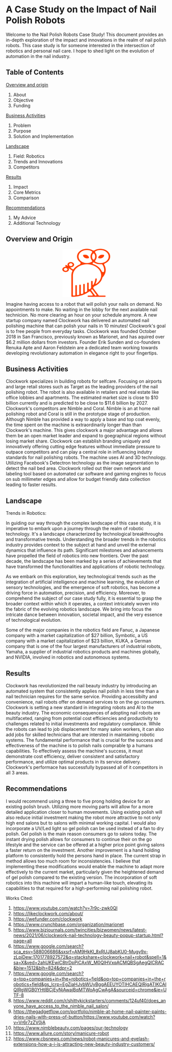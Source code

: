 
# A Case Study on the Impact of Nail Polish Robots 

Welcome to the Nail Polish Robots Case Study! This document provides an in-depth exploration of the impact and innovations in the realm of nail polish robots. This case study is for  someone interested in the intersection of robotics and personal nail care.  I hope to shed light on the evolution of automation in the nail industry.

## Table of Contents
 [Overview and origin](#overview-and-origin)
1. About
2. Objective
3. Funding

[Business Activities](#business-activities)
1. Problem
2. Purpose
3. Solution and Implementation
   
[Landscape](#landscape)
1. Field: Robotics
2. Trends and Innovations
3. Competitors

[Results](#results)
1. Impact
2. Core Metrics
3. Comparison

[Recommendations](#recommendations)
1. My Advice
2. Additional Technology

## Overview and Origin
<img src="images/clockwork_owl.svg" 
        alt="clockwork_logo" 
        width="150" 
        height="150" 
        style="display: block; margin: 0 auto; align: center;" />

Imagine having access to a robot that will polish your nails on demand. No appointments to make. No waiting in the lobby for the next available nail technicion. No more clearing an hour on your schedule anymore. A new startup company named Clockwork has delivered an automated nail polishing machine that can polish your nails in 10 minutes! Clockwork's goal is to free people from everyday tasks. Clockwork was founded October 2018 in San Francisco, previously known as Marionet, and has aquired over $6.2 million dollars from investors. Founder Erik Sunden and co-founders Renuka Apte and Aaron Feldstein are a dedicated team working towards developing revolutionary automation in elegance right to your fingertips.

## Business Activities

Clockwork specializes in building robots for selfcare. Focusing on airports and large retail stores such as Target as the leading providers of the nail polishing robot. The robot is also available in retailers and real estate like office lobbies and apartments. The estimated market size is close to $10 billion currently and is predicted to be close to $11.6 billion by 2027. Clockwork's competitors are Nimble and Coral. Nimble is an at home nail polishing robot and Coral is still in the prototype stage of production. Although Nimble has provided a way to apply a base and top coat evenly, the time spent on the machine is extraordinarily longer than than Clockwork's machine. This gives clockwork a major advantage and allows  them be an open market leader and expand to goegraphical regions without losing market share. Clockwork can establish branding uniquely and innovatively offering cutting edge features without immediate pressure to outpace competitors and can play a central role in influencing indutry standards for nail polishing robots. The machine uses AI and 3D technology. Utilizing Facebook's Detectron technology as the image segmentation to detect the nail bed area. Clockwork rolled out thier own network and labeling tool based on automated car software and gaming engines to focus on sub millimeter edges and allow for budget friendly data collection leading to faster results.  

## Landscape
Trends in Robotics:

In guiding our way through the complex landscape of this case study, it is imperative to embark upon a journey through the realm of robotic technology. It's a landscape characterized by technological breakthroughs and transformative trends. Understanding the broader trends in the robotics industry provides context to the subject at hand and unveil the external dynamics that influence its path.
Significant milestones and advancements have propelled the field of robotics into new frontiers. Over the past decade, the landscape has been marked by a series of achievements that have transformed the functionalities and applications of robotic technology.

As we embark on this exploration, key technological trends such as the integration of artificial intelligence and machine learning, the evolution of sensory technologies, and the emergence of soft robotics, has become a driving force in automation, precision, and efficiency. Moreover, to comprehend the subject of our case study fully, it is essential to grasp the broader context within which it operates, a context intricately woven into the fabric of the evolving robotics landscape. We bring into focus the intricate dance between innovation, societal impact, and the very essence of technological evolution.

Some of the major companies in the robotics field are Fanuc, a Japanese company with a market capitalization of $27 billion, Symbotic, a US company with a market capitalization of $23 billion, KUKA, a German company that is one of the four largest manufacturers of industrial robots, Yamaha, a supplier of industrial robotics products and machines globally, and NVIDIA, involved in robotics and autonomous systems.
 
 ## Results

Clockwork has revolutionized the nail beauty industry by introducing an automated system that consistently applies nail polish in less time than a nail technician requires for the same service. Providing accessibilty and convenience, nail robots offer on demand services to on the go consumers. Clockwork is setting a new standard in integrating robots and AI to the beauty industry.  The economic consequences of adopting nail robots are multifaceted, ranging from potential cost efficiencies and productivity to challenges related to initial investments and regulatory compliance. While the robots can lead to job displacement for many salon workers, it can also add jobs for skilled technicians that are intersted in maintaining robotic systems. The fundamental performance that is crucial for the success and effectiveness of the machine is to polish nails comprable tp a humans capabilities. To effectively assess the machine's success, it must demonstrate cost efficiency, deliver consistent and satisfactory performance, and utilize optimal products in its service delivery. Clockwork's performace has successfully bypassed all of it competitors in all 3 areas. 

## Recommendations
I would recommend using a three to five  prong holding device for an existing polish brush. Utilizing more moving parts will allow for a more detailed application closer to human movements. Using existing polish will also reduce initial investment making the robot more attractive to not only high end salons but to salons with minimal working capital. I would also incorporate a UV/Led light so gel polish can be used instead of a fan to dry polish. Gel polish is the main reason consumers go to salons today. The instant drying polish allows for consumers to continue their on the go lifestyle and the service can be offered at a higher price point giving salons a faster return on the investment. Another improvement is a hand holding platform to consistently hold the persons hand in place. The current strap in method allows too much room for inconsistencies. I believe that implementing these modifications would enable the machine to adapt more effectively to the current market, particularly given the heightened demand of gel polish compared to the existing version. The incorporation of soft robotics into this machine will impart a human-like touch, elevating its capabilities to that required for a high-performing nail polishing robot.


Works Cited:
1. https://www.youtube.com/watch?v=7r9c-zwk0QI
2. https://likeclockwork.com/about/
3. https://wefunder.com/clockwork
4. https://www.crunchbase.com/organization/marionet
5. https://www.bizjournals.com/twincities/bizwomen/news/latest-news/2021/06/clockwork-nail-technology-beauty-popup-startup.html?page=all
6. https://www.google.com/search?sca_esv=588006686&sxsrf=AM9HkKl_8xRUJ8abKU0-Mugy9x-zLpiDew:1701778927572&q=stackshare+clockwork+nail+robot&spell=1&sa=X&ved=2ahUKEwiC8trDpPiCAxW_M0QIHVxqACMQBSgAegQICRAC&biw=1512&bih=824&dpr=2
7. https://www.google.com/search?q=top+companies+in+the+robotics+field&oq=top+companies+in+the+robotics+field&gs_lcrp=EgZjaHJvbWUyBggAEEUYOTIHCAEQIRigATIKCAIQIRgWGB0YHtIBCjEyNjAwajBqMTWoAgCwAgA&sourceid=chrome&ie=UTF-8
8. https://www.reddit.com/r/shittykickstarters/comments/124uf40/does_anyone_have_access_to_the_nimble_nail_salon/
9. https://thegadgetflow.com/portfolio/nimble-at-home-nail-painter-paints-dries-nails-with-press-of-button/https://www.youtube.com/watch?v=Vr6r7zZV0jA
10. https://www.nimblebeauty.com/pages/our-technology
11. https://www.allure.com/story/manicure-robot
12. https://www.cbsnews.com/news/robot-manicures-and-eyelash-extensions-how-a-i-is-attracting-new-beauty-industry-customers/
  
